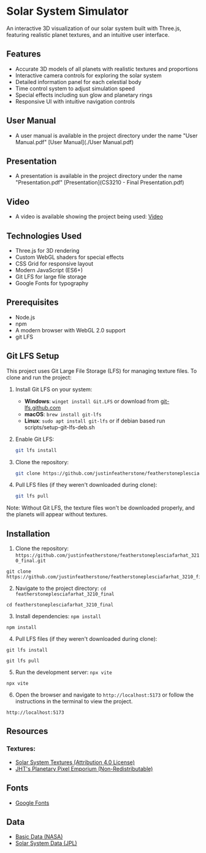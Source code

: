 # Solar System Simulator

An interactive 3D visualization of our solar system built with Three.js, featuring realistic planet textures, and an intuitive user interface.

## Features
- Accurate 3D models of all planets with realistic textures and proportions
- Interactive camera controls for exploring the solar system
- Detailed information panel for each celestial body
- Time control system to adjust simulation speed
- Special effects including sun glow and planetary rings
- Responsive UI with intuitive navigation controls

## User Manual
- A user manual is available in the project directory under the name "User Manual.pdf"
[User Manual](./User Manual.pdf)

## Presentation
- A presentation is available in the project directory under the name "Presentation.pdf"
[Presentation](CS3210 - Final Presentation.pdf)

## Video 
- A video is available showing the project being used: [Video](https://drive.google.com/file/d/1y9NlHOrsaEBpSw1uCa0fp7ucT4ayOcVF/view?usp=sharing)

## Technologies Used
- Three.js for 3D rendering
- Custom WebGL shaders for special effects
- CSS Grid for responsive layout
- Modern JavaScript (ES6+)
- Git LFS for large file storage
- Google Fonts for typography

## Prerequisites
- Node.js
- npm
- A modern browser with WebGL 2.0 support
- git LFS

## Git LFS Setup

This project uses Git Large File Storage (LFS) for managing texture files. To clone and run the project:

1. Install Git LFS on your system:
   - **Windows**: `winget install Git.LFS` or download from [git-lfs.github.com](https://git-lfs.github.com/)
   - **macOS**: `brew install git-lfs`
   - **Linux**: `sudo apt install git-lfs` or if debian based run scripts/setup-git-lfs-deb.sh

2. Enable Git LFS:
   ```bash
   git lfs install
   ```

3. Clone the repository:
   ```bash
   git clone https://github.com/justinfeatherstone/featherstoneplesciafarhat_3210_final.git
   ```

4. Pull LFS files (if they weren't downloaded during clone):
   ```bash
   git lfs pull
   ```

Note: Without Git LFS, the texture files won't be downloaded properly, and the planets will appear without textures.

## Installation
1. Clone the repository: `https://github.com/justinfeatherstone/featherstoneplesciafarhat_3210_final.git`

```
git clone https://github.com/justinfeatherstone/featherstoneplesciafarhat_3210_final.git
```

2. Navigate to the project directory: `cd featherstoneplesciafarhat_3210_final`

```
cd featherstoneplesciafarhat_3210_final
```

3. Install dependencies: `npm install`

```
npm install
```

4. Pull LFS files (if they weren't downloaded during clone):
```
git lfs install

git lfs pull
```

5. Run the development server: `npx vite`

```
npx vite
```

6. Open the browser and navigate to `http://localhost:5173` or follow the instructions in the terminal to view the project.

```
http://localhost:5173
```

## Resources

### Textures:
- [Solar System Textures (Attribution 4.0 License)](https://www.solarsystemscope.com/textures/)
- [JHT's Planetary Pixel Emporium (Non-Redistributable)](https://planetpixelemporium.com/)

## Fonts
- [Google Fonts](https://fonts.google.com/)

## Data
- [Basic Data (NASA)](https://nssdc.gsfc.nasa.gov/planetary/factsheet/)
- [Solar System Data (JPL)](https://ssd.jpl.nasa.gov/horizons/app.html#/)
